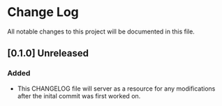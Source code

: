 # Change Log

All notable changes to this project will be documented in this file.

## [0.1.0] Unreleased

### Added

- This CHANGELOG file will server as a resource for any modifications
after the inital commit was first worked on.

